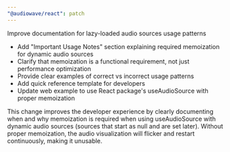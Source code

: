 ```yaml
---
"@audiowave/react": patch
---
```


Improve documentation for lazy-loaded audio sources usage patterns

- Add "Important Usage Notes" section explaining required memoization for dynamic audio sources
- Clarify that memoization is a functional requirement, not just performance optimization
- Provide clear examples of correct vs incorrect usage patterns
- Add quick reference template for developers
- Update web example to use React package's useAudioSource with proper memoization

This change improves the developer experience by clearly documenting when and why memoization is required when using useAudioSource with dynamic audio sources (sources that start as null and are set later). Without proper memoization, the audio visualization will flicker and restart continuously, making it unusable.
